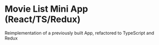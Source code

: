 # Movie List Mini App (React/TS/Redux)

Reimplementation of a previously built App, refactored to TypeScript and Redux 
